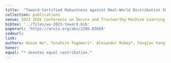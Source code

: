 ```yaml
---
title:  "Toward Certified Robustness against Real-World Distribution Shifts"
collection: publications
venue: 2023 IEEE Conference on Secure and Trustworthy Machine Learning (SaTML'23)
bibtex: '../files/wu-2023-toward.bib'
paperurl: 'https://arxiv.org/abs/2206.03669'
codeurl: 
link:
authors: Haoze Wu*, Teruhiro Tagomori*, Alexander Robey*, Fengjun Yang*, Nikolai Matni, George Pappas, Hamed Hassani, Corina Pasareanu, Clark Barrett
honor:
equal: "* denotes equal contribution."
---
```

